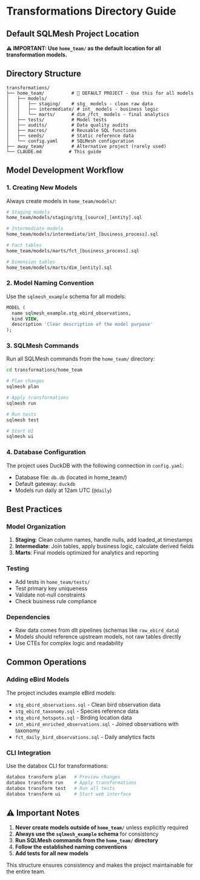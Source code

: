 # Transformations Directory Guide

## Default SQLMesh Project Location

**⚠️ IMPORTANT: Use `home_team/` as the default location for all transformation models.**

## Directory Structure

```
transformations/
├── home_team/          # 🎯 DEFAULT PROJECT - Use this for all models
│   ├── models/
│   │   ├── staging/    # stg_ models - clean raw data
│   │   ├── intermediate/ # int_ models - business logic
│   │   └── marts/      # dim_/fct_ models - final analytics
│   ├── tests/          # Model tests
│   ├── audits/         # Data quality audits
│   ├── macros/         # Reusable SQL functions
│   ├── seeds/          # Static reference data
│   └── config.yaml     # SQLMesh configuration
├── away_team/          # Alternative project (rarely used)
└── CLAUDE.md          # This guide
```

## Model Development Workflow

### 1. Creating New Models
Always create models in `home_team/models/`:

```bash
# Staging models
home_team/models/staging/stg_[source]_[entity].sql

# Intermediate models  
home_team/models/intermediate/int_[business_process].sql

# Fact tables
home_team/models/marts/fct_[business_process].sql

# Dimension tables
home_team/models/marts/dim_[entity].sql
```

### 2. Model Naming Convention
Use the `sqlmesh_example` schema for all models:

```sql
MODEL (
  name sqlmesh_example.stg_ebird_observations,
  kind VIEW,
  description 'Clear description of the model purpose'
);
```

### 3. SQLMesh Commands
Run all SQLMesh commands from the `home_team/` directory:

```bash
cd transformations/home_team

# Plan changes
sqlmesh plan

# Apply transformations
sqlmesh run

# Run tests
sqlmesh test

# Start UI
sqlmesh ui
```

### 4. Database Configuration
The project uses DuckDB with the following connection in `config.yaml`:
- Database file: `db.db` (located in home_team/)
- Default gateway: `duckdb`
- Models run daily at 12am UTC (`@daily`)

## Best Practices

### Model Organization
1. **Staging**: Clean column names, handle nulls, add loaded_at timestamps
2. **Intermediate**: Join tables, apply business logic, calculate derived fields
3. **Marts**: Final models optimized for analytics and reporting

### Testing
- Add tests in `home_team/tests/`
- Test primary key uniqueness
- Validate not-null constraints
- Check business rule compliance

### Dependencies
- Raw data comes from dlt pipelines (schemas like `raw_ebird_data`)
- Models should reference upstream models, not raw tables directly
- Use CTEs for complex logic and readability

## Common Operations

### Adding eBird Models
The project includes example eBird models:
- `stg_ebird_observations.sql` - Clean bird observation data
- `stg_ebird_taxonomy.sql` - Species reference data
- `stg_ebird_hotspots.sql` - Birding location data
- `int_ebird_enriched_observations.sql` - Joined observations with taxonomy
- `fct_daily_bird_observations.sql` - Daily analytics facts

### CLI Integration
Use the databox CLI for transformations:
```bash
databox transform plan   # Preview changes
databox transform run    # Apply transformations
databox transform test   # Run all tests
databox transform ui     # Start web interface
```

## ⚠️ Important Notes

1. **Never create models outside of `home_team/`** unless explicitly required
2. **Always use the `sqlmesh_example` schema** for consistency
3. **Run SQLMesh commands from the `home_team/` directory**
4. **Follow the established naming conventions**
5. **Add tests for all new models**

This structure ensures consistency and makes the project maintainable for the entire team.